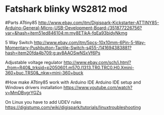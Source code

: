 Fatshark blinky WS2812 mod
==========================

#Parts
ATtiny85
http://www.ebay.com/itm/Digispark-Kickstarter-ATTINY85-Arduino-General-Micro-USB-Development-Board-/351877226756?var=&hash=item51ed846104:m:my8ETikA-fqEa93bidyNkmg

5 Way Switch 
http://www.ebay.com/itm/5pcs-10x10mm-6Pin-5-Way-Momentary-Pushbutton-Tactile-Switch-s455-/141694383881?hash=item20fda4b709:g:av8AAOSwNSxVf6Ps

Adjustable voltage regulator
http://www.ebay.com/sch/i.html?_from=R40&_trksid=p2050601.m570.l1313.TR0.TRC0.H0.Xmini-360+buc.TRS0&_nkw=mini-360+buck


#How make ATtiny85 work with Arduino IDE
Arduino IDE setup and Windows drivers installation
https://www.youtube.com/watch?v=MmDBvgrYGZs

On Linux you have to add UDEV rules
https://digistump.com/wiki/digispark/tutorials/linuxtroubleshooting
